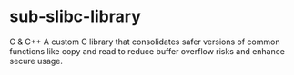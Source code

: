 # sub-slibc-library
C & C++
A custom C library that consolidates safer versions of common functions like copy and read to reduce buffer overflow risks and enhance secure usage.
